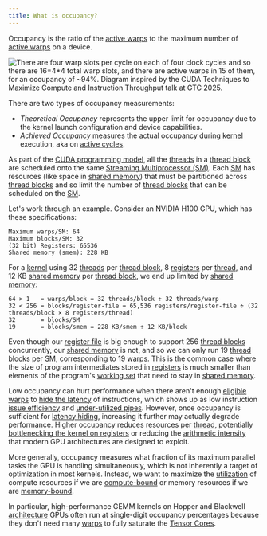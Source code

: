 ```yaml
---
title: What is occupancy?
---
```


Occupancy is the ratio of the [active warps](/gpu-glossary/perf/warp-execution-state) to the maximum number of [active warps](/gpu-glossary/perf/warp-execution-state) on a device.

![There are four warp slots per cycle on each of four clock cycles and so there are 16=4*4 total warp slots, and there are active warps in 15 of them, for an occupancy of ~94%. Diagram inspired by the [*CUDA Techniques to Maximize Compute and Instruction Throughput*](https://www.nvidia.com/en-us/on-demand/session/gtc25-s72685/) talk at GTC 2025.](themed-image://cycles.svg)

There are two types of occupancy measurements:

- *Theoretical Occupancy* represents the upper limit for occupancy due to the
kernel launch configuration and device capabilities.
- *Achieved Occupancy* measures the actual occupancy during [kernel](/gpu-glossary/device-software/kernel) execution, aka on [active cycles](/gpu-glossary/perf/active-cycles).

As part of the [CUDA programming model](/gpu-glossary/device-software/cuda-programming-model), all the [threads](/gpu-glossary/device-software/thread) in a [thread block](/gpu-glossary/device-software/thread-block) are scheduled onto the same [Streaming Multiprocessor (SM)](/gpu-glossary/device-hardware/streaming-multiprocessor). Each [SM](/gpu-glossary/device-hardware/streaming-multiprocessor) has resources (like space in [shared memory](/gpu-glossary/device-software/shared-memory)) that must be partitioned across [thread blocks](/gpu-glossary/device-software/thread-block) and so limit the number of [thread blocks](/gpu-glossary/device-software/thread-block) that can be scheduled on the [SM](/gpu-glossary/device-hardware/streaming-multiprocessor).

Let's work through an example. Consider an NVIDIA H100 GPU, which has these specifications:

```
Maximum warps/SM: 64
Maximum blocks/SM: 32
(32 bit) Registers: 65536
Shared memory (smem): 228 KB
```

For a [kernel](/gpu-glossary/device-software/kernel) using 32 [threads](/gpu-glossary/device-software/thread) per [thread block](/gpu-glossary/device-software/thread-block), 8 [registers](/gpu-glossary/device-software/registers) per [thread](/gpu-glossary/device-software/thread), and 12 KB [shared memory](/gpu-glossary/device-software/shared-memory) per [thread block](/gpu-glossary/device-software/thread-block), we end up limited by [shared memory](/gpu-glossary/device-software/shared-memory):

```
64 > 1   = warps/block = 32 threads/block ÷ 32 threads/warp
32 < 256 = blocks/register-file = 65,536 registers/register-file ÷ (32 threads/block × 8 registers/thread)
32       = blocks/SM
19       = blocks/smem = 228 KB/smem ÷ 12 KB/block
```

Even though our [register file](/gpu-glossary/device-hardware/register-file) is big enough to support 256 [thread blocks](/gpu-glossary/device-software/thread-block) concurrently, our [shared memory](/gpu-glossary/device-software/shared-memory) is not, and so we can only run 19 [thread blocks](/gpu-glossary/device-software/thread-block) per [SM](/gpu-glossary/device-hardware/streaming-multiprocessor), corresponding to 19 [warps](/gpu-glossary/device-software/warp). This is the common case where the size of program intermediates stored in [registers](/gpu-glossary/device-software/registers) is much smaller than elements of the program's [working set](https://en.wikipedia.org/wiki/Working_set) that need to stay in [shared memory](/gpu-glossary/device-software/shared-memory).

Low occupancy can hurt performance when there aren't enough [eligible warps](/gpu-glossary/perf/warp-execution-state) to [hide the latency](/gpu-glossary/perf/latency-hiding) of instructions, which shows up as low instruction [issue efficiency](/gpu-glossary/perf/issue-efficiency) and [under-utilized pipes](/gpu-glossary/perf/pipe-utilization). However, once occupancy is sufficient for [latency hiding](/gpu-glossary/perf/latency-hiding), increasing it further may actually degrade performance. Higher occupancy reduces resources per [thread](/gpu-glossary/device-software/thread), potentially [bottlenecking the kernel on registers](/gpu-glossary/perf/register-pressure) or reducing the [arithmetic intensity](/gpu-glossary/perf/arithmetic-intensity) that modern GPU architectures are designed to exploit.

More generally, occupancy measures what fraction of its maximum parallel tasks the GPU is handling simultaneously, which is not inherently a target of optimization in most kernels. Instead, we want to maximize the [utilization](/gpu-glossary/perf/pipe-utilization) of compute resources if we are [compute-bound](/gpu-glossary/perf/compute-bound) or memory resources if we are [memory-bound](/gpu-glossary/perf/memory-bound).

In particular, high-performance GEMM kernels on Hopper and Blackwell [architecture](/gpu-glossary/device-hardware/streaming-multiprocessor-architecture) GPUs often run at single-digit occupancy percentages because they don't need many [warps](/gpu-glossary/device-software/warp) to fully saturate the [Tensor Cores](/gpu-glossary/device-hardware/tensor-core).
